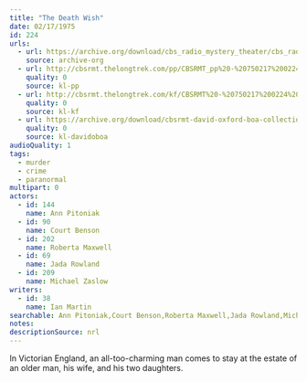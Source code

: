 ```yaml
---
title: "The Death Wish"
date: 02/17/1975
id: 224
urls: 
  - url: https://archive.org/download/cbs_radio_mystery_theater/cbs_radio_mystery_theater-0201-0250.zip/cbs_radio_mystery_theater-0201-0250%2Fcbsrmt_0224_the_death_wisher.mp3
    source: archive-org
  - url: http://cbsrmt.thelongtrek.com/pp/CBSRMT_pp%20-%20750217%200224%20The%20Death%20Wisher.mp3
    quality: 0
    source: kl-pp
  - url: http://cbsrmt.thelongtrek.com/kf/CBSRMT%20-%20750217%200224%20The%20Death%20Wisher_kf.mp3
    quality: 0
    source: kl-kf
  - url: https://archive.org/download/cbsrmt-david-oxford-boa-collection/CBSRMT-750217-0224-The-Death-Wish-(64-44)_kf-{BoA}.mp3
    quality: 0
    source: kl-davidoboa
audioQuality: 1
tags: 
  - murder
  - crime
  - paranormal
multipart: 0
actors:  
  - id: 144
    name: Ann Pitoniak  
  - id: 90
    name: Court Benson  
  - id: 202
    name: Roberta Maxwell  
  - id: 69
    name: Jada Rowland  
  - id: 209
    name: Michael Zaslow
writers:  
  - id: 38
    name: Ian Martin
searchable: Ann Pitoniak,Court Benson,Roberta Maxwell,Jada Rowland,Michael Zaslow Ian Martin
notes: 
descriptionSource: nrl
---
```

In Victorian England, an all-too-charming man comes to stay at the estate of an older man, his wife, and his two daughters.